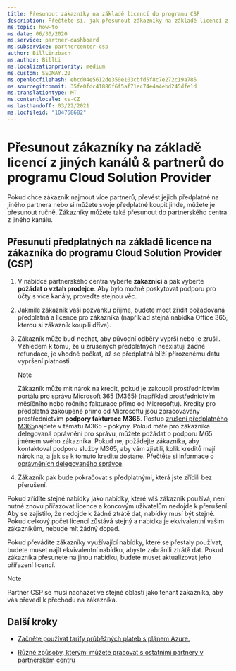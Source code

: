 ```yaml
---
title: Přesunout zákazníky na základě licencí do programu CSP
description: Přečtěte si, jak přesunout zákazníky na základě licencí z jiných kanálů nebo jiného partnera do programu Cloud Solution Provider (CSP) v partnerském centru.
ms.topic: how-to
ms.date: 06/30/2020
ms.service: partner-dashboard
ms.subservice: partnercenter-csp
author: BillLinzbach
ms.author: BillLi
ms.localizationpriority: medium
ms.custom: SEOMAY.20
ms.openlocfilehash: ebcd04e5612de350e103cbfd5f8c7e272c19a785
ms.sourcegitcommit: 35fe0fdc41886f6f5af71ec74e4a4ebd245dfe1d
ms.translationtype: MT
ms.contentlocale: cs-CZ
ms.lasthandoff: 03/22/2021
ms.locfileid: "104768682"
---
```

# <a name="move-license-based-customers-from-other-channels--partners-to-the-cloud-solution-provider-program"></a>Přesunout zákazníky na základě licencí z jiných kanálů & partnerů do programu Cloud Solution Provider

Pokud chce zákazník najmout více partnerů, převést jejich předplatné na jiného partnera nebo si můžete svoje předplatné koupit jinde, můžete je přesunout ručně. Zákazníky můžete také přesunout do partnerského centra z jiného kanálu.

## <a name="move-your-customers-license-based-subscriptions-to-the-cloud-solution-provider-program-csp"></a>Přesunutí předplatných na základě licence na zákazníka do programu Cloud Solution Provider (CSP)

1. V nabídce partnerského centra vyberte **zákazníci** a pak vyberte **požádat o vztah prodejce**. Aby bylo možné poskytovat podporu pro účty s více kanály, proveďte stejnou věc.

2. Jakmile zákazník vaši pozvánku přijme, budete moct zřídit požadovaná předplatná a licence pro zákazníka (například stejná nabídka Office 365, kterou si zákazník koupili dříve).

3. Zákazník může buď nechat, aby původní odběry vyprší nebo je zrušil. Vzhledem k tomu, že u zrušených předplatných neexistují žádné refundace, je vhodné počkat, až se předplatná blíží přirozenému datu vypršení platnosti.


   >[!NOTE]
   >Zákazník může mít nárok na kredit, pokud je zakoupil prostřednictvím portálu pro správu Microsoft 365 (M365) (například prostřednictvím měsíčního nebo ročního fakturace přímo od Microsoftu). Kredity pro předplatná zakoupené přímo od Microsoftu jsou zpracovávány prostřednictvím **podpory fakturace M365**. Postup [zrušení předplatného M365](/microsoft-365/commerce/subscriptions/cancel-your-subscription)najdete v tématu M365 – pokyny. Pokud máte pro zákazníka delegovaná oprávnění pro správu, můžete požádat o podporu M65 jménem svého zákazníka. Pokud ne, požádejte zákazníka, aby kontaktoval podporu služby M365, aby vám zjistili, kolik kreditů mají nárok na, a jak se k tomuto kreditu dostane. Přečtěte si informace o [oprávněních delegovaného správce](customers-revoke-admin-privileges.md).


4. Zákazník pak bude pokračovat s předplatnými, která jste zřídili bez přerušení.

Pokud zřídíte stejné nabídky jako nabídky, které váš zákazník používá, není nutné znovu přiřazovat licence a koncovým uživatelům nedojde k přerušení. Aby se zajistilo, že nedojde k žádné ztrátě dat, nabídky musí být stejné. Pokud celkový počet licencí zůstává stejný a nabídka je ekvivalentní vašim zákazníkům, nebude mít žádný dopad.

Pokud převádíte zákazníky využívající nabídky, které se přestaly používat, budete muset najít ekvivalentní nabídku, abyste zabránili ztrátě dat. Pokud zákazníka přesunete na jinou nabídku, budete muset aktualizovat jeho přiřazení licencí.

>[!NOTE]
> Partner CSP se musí nacházet ve stejné oblasti jako tenant zákazníka, aby vás převedl k přechodu na zákazníka.

## <a name="next-steps"></a>Další kroky

- [Začněte používat tarify průběžných plateb s plánem Azure.](azure-plan-get-started.md)
 

- [Různé způsoby, kterými můžete pracovat s ostatními partnery v partnerském centru](work-with-other-partners.md)